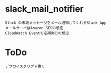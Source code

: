 # slack_mail_notifier

    Slack の未読メッセージをメール通知してくれるSlack App
    メールサーバはAmazon SESの想定
    CloudWatch Eventで定期実行の想定

# ToDo

    デプロイスクリプト書く
